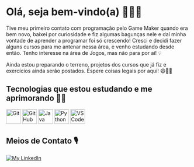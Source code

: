 # Olá, seja bem-vindo(a) 👋🇧🇷

Tive meu primeiro contato com programação pelo Game Maker quando era bem novo, baixei por curiosidade e fiz algumas bagunças nele e daí minha vontade de aprender a programar foi só crescendo! Cresci e decidi fazer alguns cursos para me antenar nessa área, e venho estudando desde então. Tenho interesse na área de Jogos, mas não para por aí! 💡

Ainda estou preparando o terreno, projetos dos cursos que já fiz e exercícios ainda serão postados. Espere coisas legais por aqui! 😄🧰🧱

## Tecnologias que estou estudando e me aprimorando 👨‍💻
<div style="display: inline-block">
	<img src="https://cdn.jsdelivr.net/gh/devicons/devicon/icons/git/git-original.svg" alt="Git" width="40" height="40"/>
	<img src="https://cdn.jsdelivr.net/gh/devicons/devicon/icons/github/github-original.svg" alt="GitHub" width="40" height="40"/>
	<img src="https://cdn.jsdelivr.net/gh/devicons/devicon/icons/java/java-original.svg" alt="Java" width="40" height="40"/>
	<img src="https://cdn.jsdelivr.net/gh/devicons/devicon/icons/python/python-original.svg" alt="Python" width="40" height="40"/>
	<img src="https://cdn.jsdelivr.net/gh/devicons/devicon/icons/vscode/vscode-original.svg" alt="VSCode" width="40" height="40"/>
</div>

## Meios de Contato 🎙
<div style="display: inline-block">
	<a href="https://www.linkedin.com/in/gabrielgmbarros">
		<img src="https://img.shields.io/badge/LinkedIn-blue?style=for-the-badge&logo=linkedin&labelColor=blue" alt="My LinkedIn"/>
	</a>
</div>

<!-- 
How did I create my readme? See below!

Images of Technologies
https://devicon.dev/

Images of Social Networks
https://shields.io/category/social
-->
